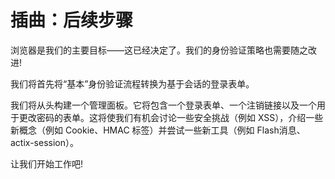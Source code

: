 # 插曲：后续步骤

浏览器是我们的主要目标——这已经决定了。我们的身份验证策略也需要随之改进!

我们将首先将“基本”身份验证流程转换为基于会话的登录表单。

我们将从头构建一个管理面板。它将包含一个登录表单、一个注销链接以及一个用于更改密码的表单。这将使我们有机会讨论一些安全挑战（例如 XSS），介绍一些新概念（例如 Cookie、HMAC 标签）并尝试一些新工具（例如 Flash消息、actix-session）。

让我们开始工作吧!
